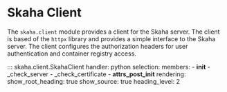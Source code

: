 # Skaha Client

The `skaha.client` module provides a client for the Skaha server. The client is based of the
`httpx` library and provides a simple interface to the Skaha server. The client configures the
authorization headers for user authentication and container registry access.

::: skaha.client.SkahaClient
    handler: python
    selection:
      members:
        - __init__
        - _check_server
        - _check_certificate
        - __attrs_post_init__
    rendering:
      show_root_heading: true
      show_source: true
      heading_level: 2
